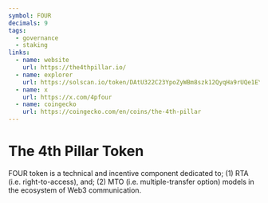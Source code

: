 ```yaml
---
symbol: FOUR
decimals: 9
tags:
  - governance
  - staking
links:
  - name: website
    url: https://the4thpillar.io/
  - name: explorer
    url: https://solscan.io/token/DAtU322C23YpoZyWBm8szk12QyqHa9rUQe1EYXzbm1JE
  - name: x
    url: https://x.com/4pfour
  - name: coingecko
    url: https://coingecko.com/en/coins/the-4th-pillar
---
```


# The 4th Pillar Token

FOUR token is a technical and incentive component dedicated to; (1) RTA (i.e. right-to-access), and; (2) MTO (i.e. multiple-transfer option) models in the ecosystem of Web3 communication.
